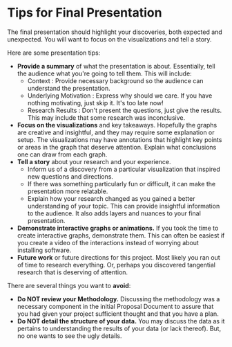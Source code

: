 # <i class="fas fa-book fa-fw"></i> Tips for Final Presentation

The final presentation should highlight your discoveries, both expected and unexpected. You will want to focus on the visualizations and tell a story.  

Here are some presentation tips:
* **Provide a summary** of what the presentation is about. Essentially, tell the audience what you're going to tell them. This will include:  
    * Context : Provide necessary background so the audience can understand the presentation.  
    * Underlying Motivation : Express why should we care. If you have nothing motivating, just skip it. It's too late now!   
    * Research Results : Don't present the questions, just give the results. This may include that some research was inconclusive.   
* **Focus on the visualizations** and key takeaways. Hopefully the graphs are creative and insightful, and they may require some explanation or setup. The visualizations may have annotations that highlight key points or areas in the graph that deserve attention. Explain what conclusions one can draw from each graph.  
* **Tell a story** about your research and your experience.  
    * Inform us of a discovery from a particular visualization that inspired new questions and directions.
    * If there was something particularly fun or difficult, it can make the presentation more relatable.    
    * Explain how your research changed as you gained a better understanding of your topic. This can provide insightful information to the audience. It also adds layers and nuances to your final presentation. 
* **Demonstrate interactive graphs or animations.** If you took the time to create interactive graphs, demonstrate them. This can often be easiest if you create a video of the interactions instead of worrying about installing software.   
* **Future work** or future directions for this project. Most likely you ran out of time to research everything. Or, perhaps you discovered tangential research that is deserving of attention. 

There are several things you want to **avoid**:  
* **Do NOT review your Methodology.** Discussing the methodology was a necessary component in the initial Proposal Document to assure that you had given your project sufficient thought and that you have a plan.  
* **Do NOT detail the structure of your data.** You may discuss the data as it pertains to understanding the results of your data (or lack thereof). But, no one wants to see the ugly details.  


